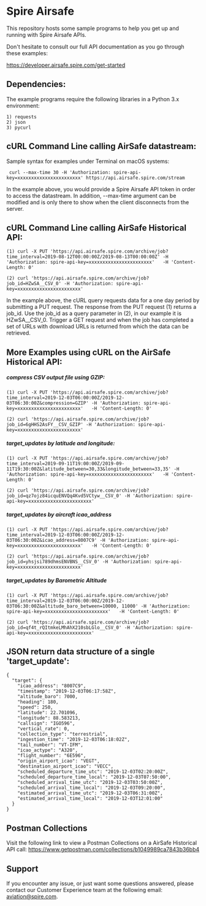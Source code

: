# Spire Airsafe

This repository hosts some sample programs to help you get up and running with Spire Airsafe APIs. 

Don't hesitate to consult our full API documentation as you go through these examples:

https://developer.airsafe.spire.com/get-started


## Dependencies: 

The example programs require the following libraries in a Python 3.x environment: 

```
1) requests 
2) json 
3) pycurl 
```

## cURL Command Line calling AirSafe datastream:  

Sample syntax for examples under Terminal on macOS systems: 

```
 curl --max-time 30 -H 'Authorization: spire-api-key=xxxxxxxxxxxxxxxxxxxxxxx' https://api.airsafe.spire.com/stream

```

In the example above, you would provide a Spire Airsafe API token in order to access the datastream. In addition, 
--max-time argument can be modified and is only there to show when the client disconnects from the server.  


## cURL Command Line calling AirSafe Historical API:

```
(1) curl -X PUT 'https://api.airsafe.spire.com/archive/job?time_interval=2019-08-12T00:00:00Z/2019-08-13T00:00:00Z' -H 'Authorization: spire-api-key=xxxxxxxxxxxxxxxxxxxxxxx'   -H 'Content-Length: 0'

(2) curl 'https://api.airsafe.spire.com/archive/job?job_id=HZwSA__CSV_0' -H 'Authorization: spire-api-key=xxxxxxxxxxxxxxxxxxxxxxx'

```

In the example above, the cURL query requests data for a one day period by submitting a PUT request. The response from the PUT request (1) returns a job_id. Use the job_id as a query parameter in (2), in our example it is HZwSA__CSV_0. Trigger a GET request and when the job has completed a set of URLs with download URLs is returned from which the data can be retrieved. 

## More Examples using cURL on the AirSafe Historical API:

##### compress CSV output file using GZIP:

```
(1) curl -X PUT 'https://api.airsafe.spire.com/archive/job?time_interval=2019-12-03T06:00:00Z/2019-12-03T06:30:00Z&compression=GZIP' -H 'Authorization: spire-api-key=xxxxxxxxxxxxxxxxxxxxxxx'   -H 'Content-Length: 0'

(2) curl 'https://api.airsafe.spire.com/archive/job?job_id=6gHHS2AsFY__CSV_GZIP' -H 'Authorization: spire-api-key=xxxxxxxxxxxxxxxxxxxxxxx'

```

##### target_updates by latitude and longitude:

```
(1) curl -X PUT 'https://api.airsafe.spire.com/archive/job?time_interval=2019-09-11T19:00:00Z/2019-09-11T19:30:00Z&latitude_between=30,33&longitude_between=33,35' -H 'Authorization: spire-api-key=xxxxxxxxxxxxxxxxxxxxxxx'   -H 'Content-Length: 0'

(2) curl 'https://api.airsafe.spire.com/archive/job?job_id=qz7ojz84icquENVQq4Kvd5VCtyw__CSV_0' -H 'Authorization: spire-api-key=xxxxxxxxxxxxxxxxxxxxxxx'

```
##### target_updates by aircraft icao_address 

```
(1) curl -X PUT 'https://api.airsafe.spire.com/archive/job?time_interval=2019-12-03T06:00:00Z/2019-12-03T06:30:00Z&icao_address=8007C9' -H 'Authorization: spire-api-key=xxxxxxxxxxxxxxxxxxxxxxx'   -H 'Content-Length: 0'

(2) curl 'https://api.airsafe.spire.com/archive/job?job_id=yhsjsi789dhmsENVBNS__CSV_0' -H 'Authorization: spire-api-key=xxxxxxxxxxxxxxxxxxxxxxx'

```
##### target_updates by Barometric Altitude 


```
(1) curl -X PUT 'https://api.airsafe.spire.com/archive/job?time_interval=2019-12-03T06:00:00Z/2019-12-03T06:30:00Z&altitude_baro_between=10000, 11000' -H 'Authorization: spire-api-key=xxxxxxxxxxxxxxxxxxxxxxx'   -H 'Content-Length: 0'

(2) curl 'https://api.airsafe.spire.com/archive/job?job_id=qf4t_rQItmkeLMhAhX210sbLGlo__CSV_0' -H 'Authorization: spire-api-key=xxxxxxxxxxxxxxxxxxxxxxx'

```

## JSON return data structure of a single 'target_update': 

```
{
  "target": {
    "icao_address": "8007C9",
    "timestamp": "2019-12-03T06:17:58Z",
    "altitude_baro": 7000,
    "heading": 180,
    "speed": 250,
    "latitude": 22.701096,
    "longitude": 88.583213,
    "callsign": "IGO596",
    "vertical_rate": 0,
    "collection_type": "terrestrial",
    "ingestion_time": "2019-12-03T06:18:02Z",
    "tail_number": "VT-IFM",
    "icao_actype": "A320",
    "flight_number": "6E596",
    "origin_airport_icao": "VEGT",
    "destination_airport_icao": "VECC",
    "scheduled_departure_time_utc": "2019-12-03T02:20:00Z",
    "scheduled_departure_time_local": "2019-12-03T07:50:00",
    "scheduled_arrival_time_utc": "2019-12-03T03:50:00Z",
    "scheduled_arrival_time_local": "2019-12-03T09:20:00",
    "estimated_arrival_time_utc": "2019-12-03T06:31:00Z",
    "estimated_arrival_time_local": "2019-12-03T12:01:00"
  }
}

```

## Postman Collections 

Visit the following link to view a Postman Collections on a AirSafe Historical API call: https://www.getpostman.com/collections/b1049989ca7843b36bb4


## Support 

If you encounter any issue, or just want some questions answered, please contact our Customer Experience team at the following email: aviation@spire.com. 



